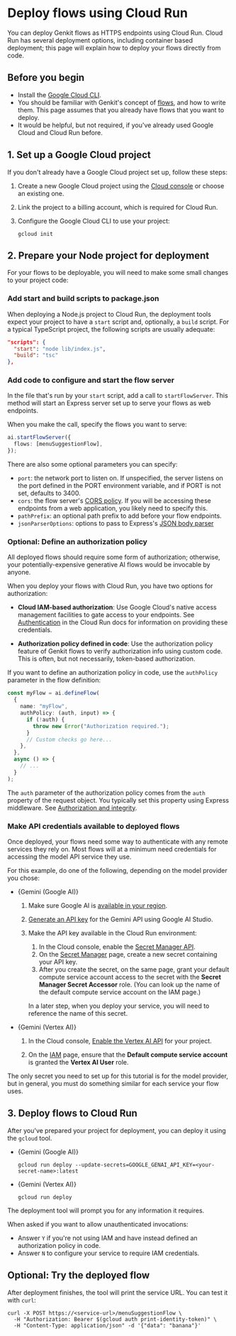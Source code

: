 # Deploy flows using Cloud Run

You can deploy Genkit flows as HTTPS endpoints using Cloud Run. Cloud Run has
several deployment options, including container based deployment; this page will
explain how to deploy your flows directly from code.

## Before you begin

*   Install the [Google Cloud CLI](https://cloud.google.com/sdk/docs/install).
*   You should be familiar with Genkit's concept of [flows](flows), and how to
    write them. This page assumes that you already have flows that you want to
    deploy.
*   It would be helpful, but not required, if you've already used Google Cloud
    and Cloud Run before.

## 1. Set up a Google Cloud project

If you don't already have a Google Cloud project set up, follow these steps:

1.  Create a new Google Cloud project using the
    [Cloud console](https://console.cloud.google.com) or choose an existing one.

1.  Link the project to a billing account, which is required for Cloud Run.

1.  Configure the Google Cloud CLI to use your project:

    ```posix-terminal
    gcloud init
    ```

## 2. Prepare your Node project for deployment

For your flows to be deployable, you will need to make some small changes to
your project code:

### Add start and build scripts to package.json 

When deploying a Node.js project to Cloud Run, the deployment tools expect your
project to have a `start` script and, optionally, a `build` script. For a
typical TypeScript project, the following scripts are usually adequate:

```json
"scripts": {
  "start": "node lib/index.js",
  "build": "tsc"
},
```

### Add code to configure and start the flow server

In the file that's run by your `start` script, add a call to `startFlowServer`.
This method will start an Express server set up to serve your flows as web
endpoints.

When you make the call, specify the flows you want to serve:

```ts
ai.startFlowServer({
  flows: [menuSuggestionFlow],
});
```

There are also some optional parameters you can specify:

- `port`: the network port to listen on. If unspecified, the server listens on
  the port defined in the PORT environment variable, and if PORT is not set,
  defaults to 3400.
- `cors`: the flow server's
  [CORS policy](https://www.npmjs.com/package/cors#configuration-options).
  If you will be accessing these endpoints from a web application, you likely
  need to specify this.
- `pathPrefix`: an optional path prefix to add before your flow endpoints.
- `jsonParserOptions`: options to pass to Express's
  [JSON body parser](https://www.npmjs.com/package/body-parser#bodyparserjsonoptions)

### Optional: Define an authorization policy

All deployed flows should require some form of authorization; otherwise, your potentially-expensive generative AI flows would be invocable by anyone.

When you deploy your flows with Cloud Run, you have two options for
authorization:

- **Cloud IAM-based authorization**: Use Google Cloud's native access management
  facilities to gate access to your endpoints. See
  [Authentication](https://cloud.google.com/run/docs/authenticating/overview)
  in the Cloud Run docs for information on providing these credentials.

- **Authorization policy defined in code**: Use the authorization policy feature
  of Genkit flows to verify authorization info using custom code. This is often,
  but not necessarily, token-based authorization.

If you want to define an authorization policy in code, use the `authPolicy`
parameter in the flow definition:

```ts
const myFlow = ai.defineFlow(
  {
    name: "myFlow",
    authPolicy: (auth, input) => {
      if (!auth) {
        throw new Error("Authorization required.");
      }
      // Custom checks go here...
    },
  },
  async () => {
    // ...
  }
);
```

The `auth` parameter of the authorization policy comes from the `auth` property
of the request object. You typically set this property using Express middleware.
See
[Authorization and integrity](/docs/genkit/auth#non-firebase_http_authorization).

### Make API credentials available to deployed flows 

Once deployed, your flows need some way to authenticate with any remote services
they rely on. Most flows will at a minimum need credentials for accessing the
model API service they use.

For this example, do one of the following, depending on the model provider you
chose:

- {Gemini (Google AI)}

  1.  Make sure Google AI is
      [available in your region](https://ai.google.dev/available_regions).

  1.  [Generate an API key](https://aistudio.google.com/app/apikey) for the
      Gemini API using Google AI Studio.

  1.  Make the API key available in the Cloud Run environment:

      1.  In the Cloud console, enable the
          [Secret Manager API](https://console.cloud.google.com/apis/library/secretmanager.googleapis.com?project=_).
      1.  On the [Secret Manager](https://console.cloud.google.com/security/secret-manager?project=_)
          page, create a new secret containing your API key.
      1.  After you create the secret, on the same page, grant your default
          compute service account access to the secret with the **Secret
          Manager Secret Accessor** role. (You can look up the name of the
          default compute service account on the IAM page.)

      In a later step, when you deploy your service, you will need to
      reference the name of this secret.

- {Gemini (Vertex AI)}

  1.  In the Cloud console,
      [Enable the Vertex AI API](https://console.cloud.google.com/apis/library/aiplatform.googleapis.com?project=_)
      for your project.

  1.  On the [IAM](https://console.cloud.google.com/iam-admin/iam?project=_)
      page, ensure that the **Default compute service account** is granted the
      **Vertex AI User** role.

The only secret you need to set up for this tutorial is for the model provider,
but in general, you must do something similar for each service your flow uses.

## 3. Deploy flows to Cloud Run

After you've prepared your project for deployment, you can deploy it using the
`gcloud` tool.

- {Gemini (Google AI)}

  ```posix-terminal
  gcloud run deploy --update-secrets=GOOGLE_GENAI_API_KEY=<your-secret-name>:latest
  ```

- {Gemini (Vertex AI)}

  ```posix-terminal
  gcloud run deploy
  ```

The deployment tool will prompt you for any information it requires.

When asked if you want to allow unauthenticated invocations:

- Answer `Y` if you're not using IAM and have instead defined an authorization
  policy in code.
- Answer `N` to configure your service to require IAM credentials.

## Optional: Try the deployed flow

After deployment finishes, the tool will print the service URL. You can test
it with `curl`:

```posix-terminal
curl -X POST https://<service-url>/menuSuggestionFlow \
  -H "Authorization: Bearer $(gcloud auth print-identity-token)" \
  -H "Content-Type: application/json" -d '{"data": "banana"}'
```
